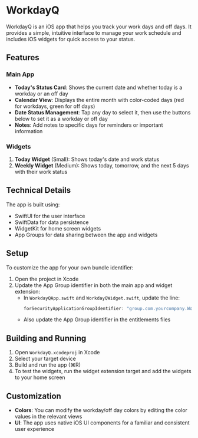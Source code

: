 # WorkdayQ

WorkdayQ is an iOS app that helps you track your work days and off days. It provides a simple, intuitive interface to manage your work schedule and includes iOS widgets for quick access to your status.

## Features

### Main App
- **Today's Status Card**: Shows the current date and whether today is a workday or an off day
- **Calendar View**: Displays the entire month with color-coded days (red for workdays, green for off days)
- **Date Status Management**: Tap any day to select it, then use the buttons below to set it as a workday or off day
- **Notes**: Add notes to specific days for reminders or important information

### Widgets
1. **Today Widget** (Small): Shows today's date and work status
2. **Weekly Widget** (Medium): Shows today, tomorrow, and the next 5 days with their work status

## Technical Details

The app is built using:
- SwiftUI for the user interface
- SwiftData for data persistence
- WidgetKit for home screen widgets
- App Groups for data sharing between the app and widgets

## Setup

To customize the app for your own bundle identifier:

1. Open the project in Xcode
2. Update the App Group identifier in both the main app and widget extension:
   - In `WorkdayQApp.swift` and `WorkdayQWidget.swift`, update the line: 
     ```swift
     forSecurityApplicationGroupIdentifier: "group.com.yourcompany.WorkdayQ"
     ```
   - Also update the App Group identifier in the entitlements files

## Building and Running

1. Open `WorkdayQ.xcodeproj` in Xcode
2. Select your target device
3. Build and run the app (⌘R)
4. To test the widgets, run the widget extension target and add the widgets to your home screen

## Customization

- **Colors**: You can modify the workday/off day colors by editing the color values in the relevant views
- **UI**: The app uses native iOS UI components for a familiar and consistent user experience 